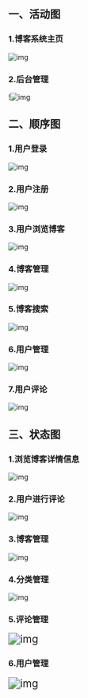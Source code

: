 ## 一、活动图

### 1.博客系统主页

![img](imgs\活动图-01.png)

### 2.后台管理

!![img](imgs\活动图-02.png)

## 二、顺序图

### 1.用户登录

![img](imgs\顺序图-01.png)

### 2.用户注册

![img](imgs\顺序图-02.png)

### 3.用户浏览博客

![img](imgs\顺序图-03.png)

### 4.博客管理

![img](imgs\顺序图-04.png)

### 5.博客搜索

![img](imgs\顺序图-05.png)

### 6.用户管理

![img](imgs\顺序图-06.png)

### 7.用户评论

![img](imgs\顺序图-07.png)



## 三、状态图

### 1.浏览博客详情信息

![img](imgs\状态图-01.png)

### 2.用户进行评论

![img](imgs\状态图-02.png)

### 3.博客管理

![img](imgs\状态图-03.png)



### 4.分类管理

![img](imgs\状态图-04.png)

### 5.评论管理

<img src="imgs\状态图-05.png" alt="img" style="zoom:150%;" />

### 6.用户管理

<img src="imgs\状态图-06.png" alt="img" style="zoom:150%;" />